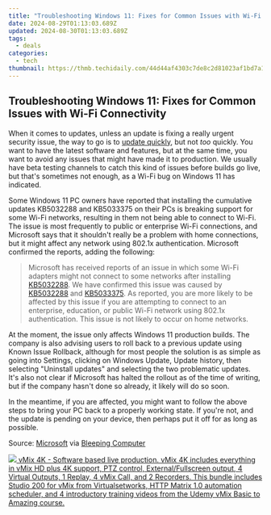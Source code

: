 ```yaml
---
title: "Troubleshooting Windows 11: Fixes for Common Issues with Wi-Fi Connectivity"
date: 2024-08-29T01:13:03.689Z
updated: 2024-08-30T01:13:03.689Z
tags:
  - deals
categories:
  - tech
thumbnail: https://thmb.techidaily.com/44d44af4303c7de8c2d81023af1bd7a1796056772dd848c61266c864592a23af.jpg
---
```


## Troubleshooting Windows 11: Fixes for Common Issues with Wi-Fi Connectivity

When it comes to updates, unless an update is fixing a really urgent security issue, the way to go is to [update quickly](https://some-approaches.techidaily.com/the-secrets-to-polished-photo-edits-in-canva-for-2024/), but not _too_ quickly. You want to have the latest software and features, but at the same time, you want to avoid any issues that might have made it to production. We usually have beta testing channels to catch this kind of issues before builds go live, but that's sometimes not enough, as a Wi-Fi bug on Windows 11 has indicated.

 Some Windows 11 PC owners have reported that installing the cumulative updates KB5032288 and KB5033375 on their PCs is breaking support for some Wi-Fi networks, resulting in them not being able to connect to Wi-Fi. The issue is most frequently to public or enterprise Wi-Fi connections, and Microsoft says that it shouldn't really be a problem with home connections, but it might affect any network using 802.1x authentication. Microsoft confirmed the reports, adding the following:

> Microsoft has received reports of an issue in which some Wi-Fi adapters might not connect to some networks after installing [KB5032288](https://support.microsoft.com/help/5032288). We have confirmed this issue was caused by [KB5032288](https://support.microsoft.com/help/5032288) and [KB5033375](https://support.microsoft.com/help/5033375). As reported, you are more likely to be affected by this issue if you are attempting to connect to an enterprise, education, or public Wi-Fi network using 802.1x authentication. This issue is not likely to occur on home networks.

 At the moment, the issue only affects Windows 11 production builds. The company is also advising users to roll back to a previous update using Known Issue Rollback, although for most people the solution is as simple as going into Settings, clicking on Windows Update, Update history, then selecting "Uninstall updates" and selecting the two problematic updates. It's also not clear if Microsoft has halted the rollout as of the time of writing, but if the company hasn't done so already, it likely will do so soon.

 In the meantime, if you are affected, you might want to follow the above steps to bring your PC back to a properly working state. If you're not, and the update is pending on your device, then perhaps put it off for as long as possible.

 Source: [Microsoft](https://learn.microsoft.com/en-us/windows/release-health/status-windows-11-23h2#microsoft-received-reports-about-issues-connecting-to-wi-fi-networks) via [Bleeping Computer](https://www.bleepingcomputer.com/news/microsoft/microsoft-confirms-windows-11-wi-fi-issues-asks-for-user-feedback/)

<ins class="adsbygoogle"
     style="display:block"
     data-ad-format="autorelaxed"
     data-ad-client="ca-pub-7571918770474297"
     data-ad-slot="1223367746"></ins>



<ins class="adsbygoogle"
     style="display:block"
     data-ad-client="ca-pub-7571918770474297"
     data-ad-slot="8358498916"
     data-ad-format="auto"
     data-full-width-responsive="true"></ins>



<!-- affiliate ads begin -->
<a href="https://secure.2checkout.com/order/checkout.php?PRODS=30901369&QTY=1&AFFILIATE=108875&CART=1"> <img src="https://secure.avangate.com/images/merchant/ce9a6fb2becc2d235e62b125e9260102/products/1_copy_vMixCallScreenshot1-large.jpg" border="0"> vMix 4K - Software based live production. vMix 4K includes everything in vMix HD plus 4K support, PTZ control, External/Fullscreen output, 4 Virtual Outputs, 1 Replay, 4 vMix Call, and 2 Recorders. 
This bundle includes Studio 200 for vMix from Virtualsetworks, HTTP Matrix 1.0 automation scheduler, and 4 introductory training videos from the Udemy vMix Basic to Amazing course. </a>
<!-- affiliate ads end -->